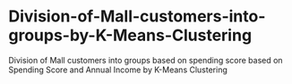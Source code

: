 # Division-of-Mall-customers-into-groups-by-K-Means-Clustering
Division of Mall customers into groups based on spending score based on Spending Score and Annual Income by K-Means Clustering

